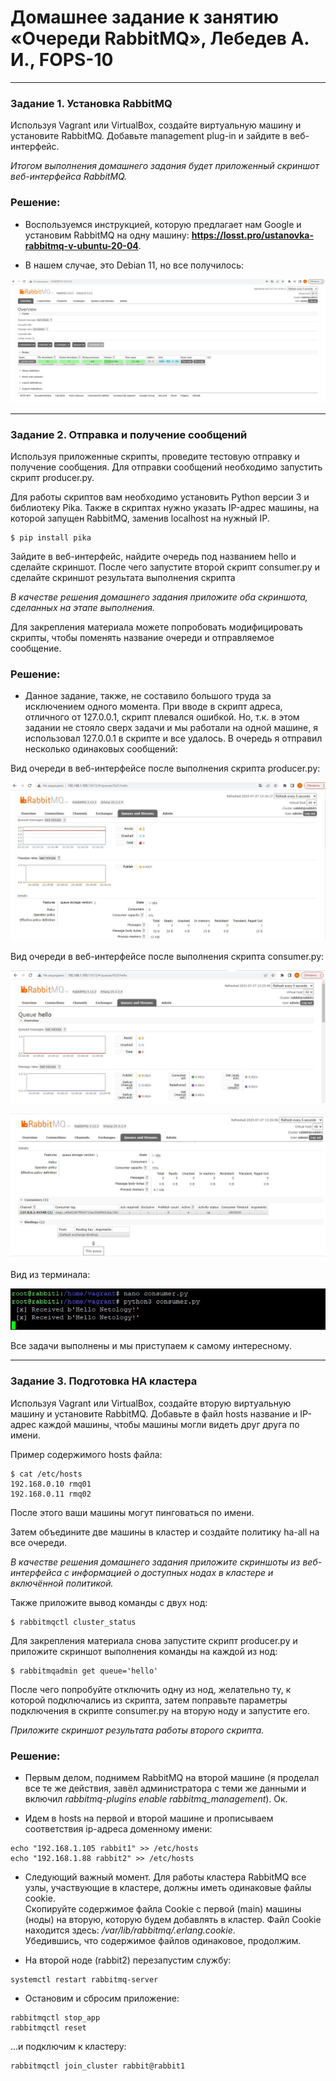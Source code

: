 # Домашнее задание к занятию  «Очереди RabbitMQ», Лебедев А. И., FOPS-10

---

### Задание 1. Установка RabbitMQ

Используя Vagrant или VirtualBox, создайте виртуальную машину и установите RabbitMQ.
Добавьте management plug-in и зайдите в веб-интерфейс.

*Итогом выполнения домашнего задания будет приложенный скриншот веб-интерфейса RabbitMQ.*


### Решение:  

 - Воспользуемся инструкцией, которую предлагает нам Google и установим RabbitMQ на одну машину: **https://losst.pro/ustanovka-rabbitmq-v-ubuntu-20-04**.

 - В нашем случае, это Debian 11, но все получилось:

![interface](img/interface.JPG)     

 ---

### Задание 2. Отправка и получение сообщений

Используя приложенные скрипты, проведите тестовую отправку и получение сообщения.
Для отправки сообщений необходимо запустить скрипт producer.py.

Для работы скриптов вам необходимо установить Python версии 3 и библиотеку Pika.
Также в скриптах нужно указать IP-адрес машины, на которой запущен RabbitMQ, заменив localhost на нужный IP.

```shell script
$ pip install pika
```

Зайдите в веб-интерфейс, найдите очередь под названием hello и сделайте скриншот.
После чего запустите второй скрипт consumer.py и сделайте скриншот результата выполнения скрипта

*В качестве решения домашнего задания приложите оба скриншота, сделанных на этапе выполнения.*

Для закрепления материала можете попробовать модифицировать скрипты, чтобы поменять название очереди и отправляемое сообщение.

  

### Решение:    

 - Данное задание, также, не составило большого труда за исключением одного момента. При вводе в скрипт адреса, отличного от 127.0.0.1, скрипт плевался ошибкой. Но, т.к. в этом задании не стояло сверх задачи и мы работали на одной машине, я использовал 127.0.0.1 в скрипте и все удалось.
В очередь я отправил несколько одинаковых сообщений:

Вид очереди в веб-интерфейсе после выполнения скрипта producer.py:  

![interface](img/queue1.JPG)    

Вид очереди в веб-интерфейсе после выполнения скрипта consumer.py:  

![interface](img/consumer.JPG)   

![interface](img/consumer1.JPG)     

Вид из терминала:  

![interface](img/cmdreceive.JPG)   

Все задачи выполнены и мы приступаем к самому интересному.



 ---

### Задание 3. Подготовка HA кластера

Используя Vagrant или VirtualBox, создайте вторую виртуальную машину и установите RabbitMQ.
Добавьте в файл hosts название и IP-адрес каждой машины, чтобы машины могли видеть друг друга по имени.

Пример содержимого hosts файла:
```shell script
$ cat /etc/hosts
192.168.0.10 rmq01
192.168.0.11 rmq02
```
После этого ваши машины могут пинговаться по имени.

Затем объедините две машины в кластер и создайте политику ha-all на все очереди.

*В качестве решения домашнего задания приложите скриншоты из веб-интерфейса с информацией о доступных нодах в кластере и включённой политикой.*

Также приложите вывод команды с двух нод:

```shell script
$ rabbitmqctl cluster_status
```

Для закрепления материала снова запустите скрипт producer.py и приложите скриншот выполнения команды на каждой из нод:

```shell script
$ rabbitmqadmin get queue='hello'
```

После чего попробуйте отключить одну из нод, желательно ту, к которой подключались из скрипта, затем поправьте параметры подключения в скрипте consumer.py на вторую ноду и запустите его.

*Приложите скриншот результата работы второго скрипта.*  

 ### Решение:  

 - Первым делом, поднимем RabbitMQ на второй машине (я проделал все те же действия, завёл администратора с теми же данными и включил *rabbitmq-plugins enable rabbitmq_management*). Ок.

 - Идем в hosts на первой и второй машине и прописываем соответствия ip-адреса доменному имени:

```
echo "192.168.1.105 rabbit1" >> /etc/hosts
echo "192.168.1.88 rabbit2" >> /etc/hosts

```  

- Следующий важный момент. Для работы кластера RabbitMQ все узлы, участвующие в кластере, должны иметь одинаковые файлы cookie.  
Скопируйте содержимое файла Cookie с первой (main) машины (ноды) на вторую, которую будем добавлять в кластер.
Файл Cookie находится здесь: */var/lib/rabbitmq/.erlang.cookie*.  
Убедившись, что содержимое файлов одинаковое, продолжим.

- На второй ноде (rabbit2) перезапустим службу:  

```
systemctl restart rabbitmq-server
```

- Остановим и сбросим приложение:

```
rabbitmqctl stop_app
rabbitmqctl reset
```  

 ...и подключим к кластеру:  

```  
rabbitmqctl join_cluster rabbit@rabbit1
```

